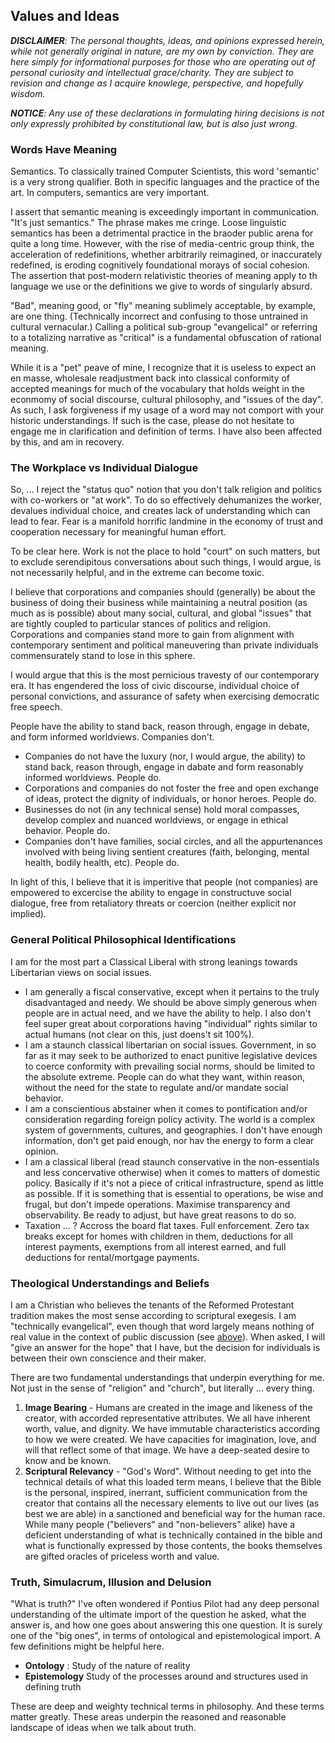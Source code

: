## Values and Ideas

***DISCLAIMER**: The personal thoughts, ideas, and opinions expressed herein, while not generally original in nature, are my own by conviction. They are here simply for informational purposes for those who are operating out of personal curiosity and intellectual grace/charity. They are subject to revision and change as I acquire knowlege, perspective, and hopefully wisdom.*

***NOTICE**: Any use of these declarations in formulating hiring decisions is not only expressly prohibited by constitutional law, but is also just wrong.*

### Words Have Meaning

Semantics. To classically trained Computer Scientists, this word 'semantic' is a very strong qualifier. Both in specific languages and the practice of the art. In computers, semantics are very important.

I assert that semantic meaning is exceedingly important in communication. "It's just semantics." The phrase makes me cringe. Loose linguistic semantics has been a detrimental practice in the braoder public arena for quite a long time. However, with the rise of media-centric group think, the acceleration of redefinitions, whether arbitrarily reimagined, or inaccurately redefined, is eroding cognitively foundational morays of social cohesion. The assertion that post-modern relativistic theories of meaning apply to th language we use or the definitions we give to words of singularly absurd.

"Bad", meaning good, or "fly" meaning sublimely acceptable, by example, are one thing. (Technically incorrect and confusing to those untrained in cultural vernacular.) Calling a political sub-group "evangelical" or referring to a totalizing narrative as "critical" is a fundamental obfuscation of rational meaning.

While it is a "pet" peave of mine, I recognize that it is useless to expect an en masse, wholesale readjustment back into classical conformity of accepted meanings for much of the vocabulary that holds weight in the econmomy of social discourse, cultural philosophy, and "issues of the day". As such, I ask forgiveness if my usage of a word may not comport with your historic understandings. If such is the case, please do not hesitate to engage me in clarification and definition of terms. I have also been affected by this, and am in recovery.

### The Workplace vs Individual Dialogue

So, ... I reject the "status quo" notion that you don't talk religion and politics with co-workers or "at work". To do so effectively dehumanizes the worker, devalues individual choice, and creates lack of understanding which can lead to fear. Fear is a manifold horrific landmine in the economy of trust and cooperation necessary for meaningful human effort.

To be clear here. Work is not the place to hold "court" on such matters, but to exclude serendipitous conversations about such things, I would argue, is not necessarily helpful, and in the extreme can become toxic.

I believe that corporations and companies should (generally) be about the business of doing their business while maintaining a neutral position (as much as is possible) about many social, cultural, and global "issues" that are tightly coupled to particular stances of politics and religion. Corporations and companies stand more to gain from alignment with contemporary sentiment and political maneuvering than private individuals commensurately stand to lose in this sphere.

I would argue that this is the most pernicious travesty of our contemporary era. It has engendered the loss of civic discourse, individual choice of personal convictions, and assurance of safety when exercising democratic free speech.

People have the ability to stand back, reason through, engage in debate, and form informed worldviews. Companies don't.

- Companies do not have the luxury (nor, I would argue, the ability) to stand back, reason through, engage in dabate and form reasonably informed worldviews. People do.
- Corporations and companies do not foster the free and open exchange of ideas, protect the dignity of individuals, or honor heroes. People do.
- Businesses do not (in any technical sense) hold moral compasses, develop complex and nuanced worldviews, or engage in ethical behavior. People do.
- Companies don't have families, social circles, and all the appurtenances involved with being living sentient creatures (faith, belonging, mental health, bodily health, etc). People do.

In light of this, I believe that it is imperitive that people (not companies) are empowered to excercise the ability to engage in constructuve social dialogue, free from retaliatory threats or coercion (neither explicit nor implied).

### General Political Philosophical Identifications

I am for the most part a Classical Liberal with strong leanings towards Libertarian views on social issues.

- I am generally a fiscal conservative, except when it pertains to the truly disadvantaged and needy. We should be above simply generous when people are in actual need, and we have the ability to help. I also don't feel super great about corporations having "individual" rights similar to actual humans (not clear on this, just doens't sit 100%).
- I am a staunch classical libertarian on social issues. Government, in so far as it may seek to be authorized to enact punitive legislative devices to coerce conformity with prevailing social norms, should be limited to the absolute extreme. People can do what they want, within reason, without the need for the state to regulate and/or mandate social behavior.
- I am a conscientious abstainer when it comes to pontification and/or consideration regarding foreign policy activity. The world is a complex system of governments, cultures, and geographies. I don't have enough information, don't get paid enough, nor hav the energy to form a clear opinion.
- I am a classical liberal (read staunch conservative in the non-essentials and less concervative otherwise) when it comes to matters of domestic policy. Basically if it's not a piece of critical infrastructure, spend as little as possible. If it is something that is essential to operations, be wise and frugal, but don't impede operations. Maximise transparency and observability. Be ready to adjust, but have great reasons to do so.
- Taxation ... ? Accross the board flat taxes. Full enforcement. Zero tax breaks except for homes with children in them, deductions for all interest payments, exemptions from all interest earned, and full deductions for rental/mortgage payments.

### Theological Understandings and Beliefs

I am a Christian who believes the tenants of the Reformed Protestant tradition makes the most sense according to scriptural exegesis. I am "technically evangelical", even though that word largely means nothing of real value in the context of public discussion (see [above](#words-have-meaning)). When asked, I will "give an answer for the hope" that I have, but the decision for individuals is between their own conscience and their maker.

There are two fundamental understandings that underpin everything for me. Not just in the sense of "religion" and "church", but literally ... every thing.

1. **Image Bearing** - Humans are created in the image and likeness of the creator, with accorded representative attributes. We all have inherent worth, value, and dignity. We have immutable characteristics according to how we were created. We have capacities for imagination, love, and will that reflect some of that image. We have a deep-seated desire to know and be known.
2. **Scriptural Relevancy** - "God's Word". Without needing to get into the technical details of what this loaded term means, I believe that the Bible is the personal, inspired, inerrant, sufficient communication from the creator that contains all the necessary elements to live out our lives (as best we are able) in a sanctioned and beneficial way for the human race. While many people ("believers" and "non-believers" alike) have a deficient understanding of what is technically contained in the bible and what is functionally expressed by those contents, the books themselves are gifted oracles of priceless worth and value.

### Truth, Simulacrum, Illusion and Delusion

"What is truth?" I've often wondered if Pontius Pilot had any deep personal understanding of the ultimate import of the question he asked, what the answer is, and how one goes about answering this one question. It is surely one of the "big ones", in terms of ontological and epistemological import. A few definitions might be helpful here.

- **Ontology** : Study of the nature of reality
- **Epistemology** Study of the processes around and structures used in defining truth

These are deep and weighty technical terms in philosophy. And these terms matter greatly. These areas underpin the reasoned and reasonable landscape of ideas when we talk about truth.
